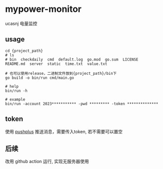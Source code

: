 # mypower-monitor

ucasnj 电量监控

## usage

```shell
cd {project_path}
# ls
# bin  checkdaily  cmd  default.log  go.mod  go.sum  LICENSE  README.md  server  static  time.txt  value.txt

# 也可以使用release，二进制文件放到{project_path}/bin下
go build -o bin/run cmd/main.go

# help
bin/run -h

# example
bin/run -account 2023*********** -pwd ********* -token **************
```

## token

使用 [pushplus](https://www.pushplus.plus/) 推送消息，需要传入token, 若不需要可以置空

## 后续

改用 github action 运行, 实现无服务器使用